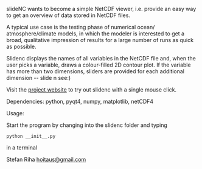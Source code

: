 slideNC wants to become a simple NetCDF viewer, i.e. provide an easy way to 
get an overview of data stored in NetCDF files. 

A typical use case is the testing phase of numerical ocean/
atmosphere/climate models, in which the modeler is interested to get a
broad, qualitative impression of results for a large number of runs
as quick as possible.

Slidenc displays the names of all variables in the NetCDF file and, 
when the user picks a variable, draws a colour-filled 2D contour plot. 
If the variable has more than two dimensions, sliders are provided for 
each additional dimension -- slide n see:)

Visit the [project website](http://www.hoitaus.com/drupal/?q=modelling_tools) to try out slidenc with a single mouse click.

Dependencies: python, pyqt4, numpy, matplotlib, netCDF4

Usage: 

Start the program by changing into the slidenc folder and typing

	python __init__.py
	
in a terminal

Stefan Riha  hoitaus@gmail.com







